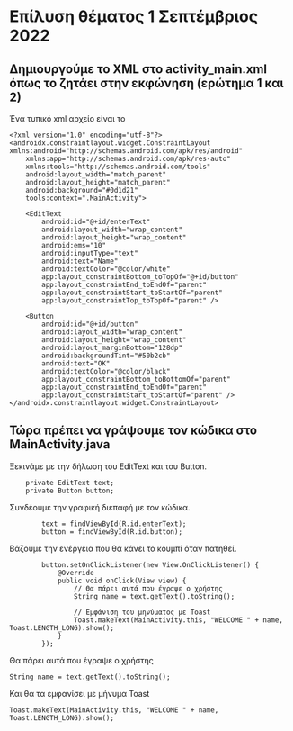 # Επίλυση θέματος 1 Σεπτέμβριος 2022

## Δημιουργούμε το XML στο activity_main.xml όπως το ζητάει στην εκφώνηση (ερώτημα 1 και 2)

Ένα τυπικό xml αρχείο είναι το 

```
<?xml version="1.0" encoding="utf-8"?>
<androidx.constraintlayout.widget.ConstraintLayout xmlns:android="http://schemas.android.com/apk/res/android"
    xmlns:app="http://schemas.android.com/apk/res-auto"
    xmlns:tools="http://schemas.android.com/tools"
    android:layout_width="match_parent"
    android:layout_height="match_parent"
    android:background="#0d1d21"
    tools:context=".MainActivity">

    <EditText
        android:id="@+id/enterText"
        android:layout_width="wrap_content"
        android:layout_height="wrap_content"
        android:ems="10"
        android:inputType="text"
        android:text="Name"
        android:textColor="@color/white"
        app:layout_constraintBottom_toTopOf="@+id/button"
        app:layout_constraintEnd_toEndOf="parent"
        app:layout_constraintStart_toStartOf="parent"
        app:layout_constraintTop_toTopOf="parent" />

    <Button
        android:id="@+id/button"
        android:layout_width="wrap_content"
        android:layout_height="wrap_content"
        android:layout_marginBottom="128dp"
        android:backgroundTint="#50b2cb"
        android:text="OK"
        android:textColor="@color/black"
        app:layout_constraintBottom_toBottomOf="parent"
        app:layout_constraintEnd_toEndOf="parent"
        app:layout_constraintStart_toStartOf="parent" />
</androidx.constraintlayout.widget.ConstraintLayout>
```

## Τώρα πρέπει να γράψουμε τον κώδικα στο MainActivity.java

Ξεκινάμε με την δήλωση του EditText και του Button.

```
    private EditText text;
    private Button button;
```

Συνδέουμε την γραφική διεπαφή με τον κώδικα.
```
        text = findViewById(R.id.enterText);
        button = findViewById(R.id.button);
```

Βάζουμε την ενέργεια που θα κάνει το κουμπί όταν πατηθεί.
```
        button.setOnClickListener(new View.OnClickListener() {
            @Override
            public void onClick(View view) {
                // Θα πάρει αυτά που έγραψε ο χρήστης
                String name = text.getText().toString();

                // Εμφάνιση του μηνύματος με Toast
                Toast.makeText(MainActivity.this, "WELCOME " + name, Toast.LENGTH_LONG).show();
            }
        });
```

Θα πάρει αυτά που έγραψε ο χρήστης
```
String name = text.getText().toString();
```

Και θα τα εμφανίσει με μήνυμα Toast
```
Toast.makeText(MainActivity.this, "WELCOME " + name, Toast.LENGTH_LONG).show();
```
